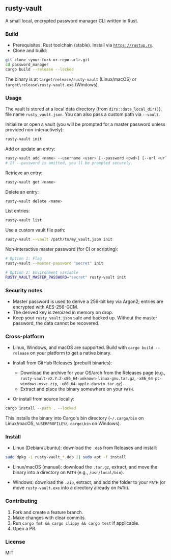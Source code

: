## rusty-vault

A small local, encrypted password manager CLI written in Rust.

### Build

- Prerequisites: Rust toolchain (stable). Install via [`https://rustup.rs`](https://rustup.rs).
- Clone and build:

```bash
git clone <your-fork-or-repo-url>.git
cd password_manager
cargo build --release --locked
```

The binary is at `target/release/rusty-vault` (Linux/macOS) or `target\release\rusty-vault.exe` (Windows).

### Usage

The vault is stored at a local data directory (from `dirs::data_local_dir()`), file name `rusty_vault.json`. You can also pass a custom path via `--vault`.

Initialize or open a vault (you will be prompted for a master password unless provided non-interactively):

```bash
rusty-vault init
```

Add or update an entry:

```bash
rusty-vault add <name> --username <user> [--password <pwd>] [--url <url>] [--notes <notes>]
# If --password is omitted, you'll be prompted securely.
```

Retrieve an entry:

```bash
rusty-vault get <name>
```

Delete an entry:

```bash
rusty-vault delete <name>
```

List entries:

```bash
rusty-vault list
```

Use a custom vault file path:

```bash
rusty-vault --vault /path/to/my_vault.json init
```

Non-interactive master password (for CI or scripting):

```bash
# Option 1: Flag
rusty-vault --master-password "secret" init

# Option 2: Environment variable
RUSTY_VAULT_MASTER_PASSWORD="secret" rusty-vault init
```

### Security notes

- Master password is used to derive a 256-bit key via Argon2; entries are encrypted with AES-256-GCM.
- The derived key is zeroized in memory on drop.
- Keep your `rusty_vault.json` safe and backed up. Without the master password, the data cannot be recovered.

### Cross-platform

- Linux, Windows, and macOS are supported. Build with `cargo build --release` on your platform to get a native binary.
- Install from GitHub Releases (prebuilt binaries):

  - Download the archive for your OS/arch from the Releases page (e.g., `rusty-vault-vX.Y.Z-x86_64-unknown-linux-gnu.tar.gz`, `-x86_64-pc-windows-msvc.zip`, `-x86_64-apple-darwin.tar.gz`).
  - Extract and place the binary somewhere on your `PATH`.

- Or install from source locally:

```bash
cargo install --path . --locked
```

This installs the binary into Cargo's bin directory (`~/.cargo/bin` on Linux/macOS, `%USERPROFILE%\.cargo\bin` on Windows).

### Install

- Linux (Debian/Ubuntu): download the `.deb` from Releases and install:

```bash
sudo dpkg -i rusty-vault_*.deb || sudo apt -f install
```

- Linux/macOS (manual): download the `.tar.gz`, extract, and move the binary into a directory on `PATH` (e.g., `/usr/local/bin`).

- Windows: download the `.zip`, extract, and add the folder to your `PATH` (or move `rusty-vault.exe` into a directory already on `PATH`).

### Contributing

1. Fork and create a feature branch.
2. Make changes with clear commits.
3. Run `cargo fmt && cargo clippy && cargo test` if applicable.
4. Open a PR.

### License

MIT
